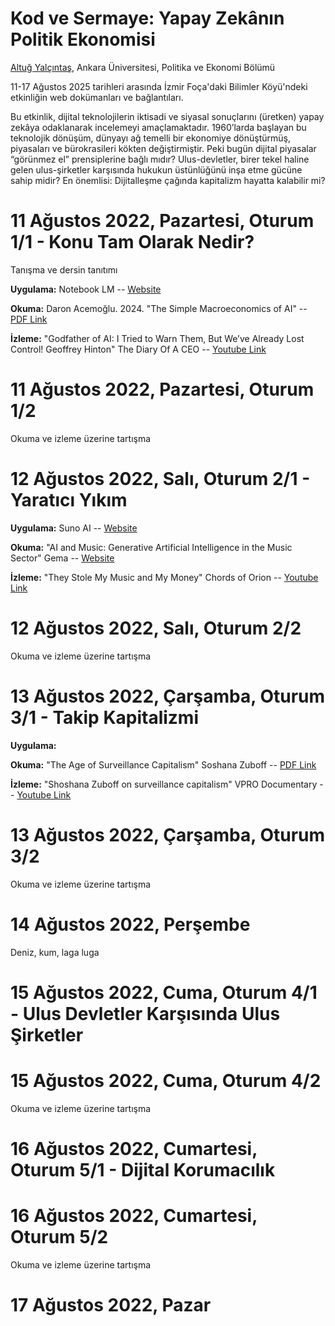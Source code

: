 # Kod ve Sermaye: Yapay Zekânın Politik Ekonomisi

[Altuğ Yalçıntaş](https://ayalcintas.notion.site), Ankara Üniversitesi, Politika ve Ekonomi Bölümü

11-17 Ağustos 2025 tarihleri arasında İzmir Foça'daki Bilimler Köyü'ndeki etkinliğin web dokümanları ve bağlantıları.

Bu etkinlik, dijital teknolojilerin iktisadi ve siyasal sonuçlarını (üretken) yapay zekâya odaklanarak incelemeyi amaçlamaktadır. 1960’larda başlayan bu teknolojik dönüşüm, dünyayı ağ temelli bir ekonomiye dönüştürmüş, piyasaları ve bürokrasileri kökten değiştirmiştir. Peki bugün dijital piyasalar “görünmez el” prensiplerine bağlı mıdır? Ulus-devletler, birer tekel haline gelen ulus-şirketler karşısında hukukun üstünlüğünü inşa etme gücüne sahip midir? En önemlisi: Dijitalleşme çağında kapitalizm hayatta kalabilir mi?

# 11 Ağustos 2022, Pazartesi, Oturum 1/1 - Konu Tam Olarak Nedir?

Tanışma ve dersin tanıtımı

**Uygulama:** Notebook LM -- [Website](https://notebooklm.google)

**Okuma:** Daron Acemoğlu. 2024. "The Simple Macroeconomics of AI" -- [PDF Link](https://economics.mit.edu/sites/default/files/2024-04/The%20Simple%20Macroeconomics%20of%20AI.pdf)

**İzleme:** "Godfather of AI: I Tried to Warn Them, But We’ve Already Lost Control! Geoffrey Hinton" The Diary Of A CEO -- [Youtube Link](https://www.youtube.com/watch?v=giT0ytynSqg)

# 11 Ağustos 2022, Pazartesi, Oturum 1/2

Okuma ve izleme üzerine tartışma

# 12 Ağustos 2022, Salı, Oturum 2/1 - Yaratıcı Yıkım
**Uygulama:** Suno AI -- [Website](https://suno.com/home)

**Okuma:** "AI and Music: Generative Artificial Intelligence in the Music Sector" Gema -- [Website](https://www.gema.de/en/news/ai-study)

**İzleme:** "They Stole My Music and My Money" Chords of Orion -- [Youtube Link](https://www.youtube.com/watch?v=_nI1anZYuIo)

# 12 Ağustos 2022, Salı, Oturum 2/2

Okuma ve izleme üzerine tartışma

# 13 Ağustos 2022, Çarşamba, Oturum 3/1 - Takip Kapitalizmi

**Uygulama:** 

**Okuma:** "The Age of Surveillance Capitalism" Soshana Zuboff -- [PDF Link](https://www.taylorfrancis.com/chapters/edit/10.4324/9781003320609-27/age-surveillance-capitalism-shoshana-zuboff)

**İzleme:** "Shoshana Zuboff on surveillance capitalism" VPRO Documentary -- [Youtube Link](https://www.youtube.com/watch?v=hIXhnWUmMvw&t=6s)
# 13 Ağustos 2022, Çarşamba, Oturum 3/2

Okuma ve izleme üzerine tartışma

# 14 Ağustos 2022, Perşembe

Deniz, kum, laga luga
# 15 Ağustos 2022, Cuma, Oturum 4/1 - Ulus Devletler Karşısında Ulus Şirketler
# 15 Ağustos 2022, Cuma, Oturum 4/2

Okuma ve izleme üzerine tartışma

# 16 Ağustos 2022, Cumartesi, Oturum 5/1 - Dijital Korumacılık
# 16 Ağustos 2022, Cumartesi, Oturum 5/2

Okuma ve izleme üzerine tartışma

# 17 Ağustos 2022, Pazar
